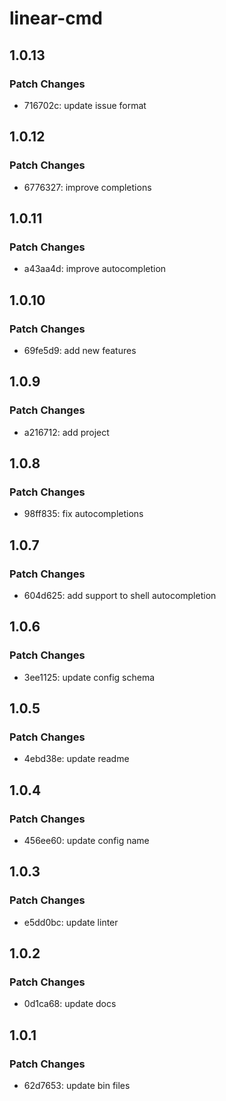# linear-cmd

## 1.0.13

### Patch Changes

- 716702c: update issue format

## 1.0.12

### Patch Changes

- 6776327: improve completions

## 1.0.11

### Patch Changes

- a43aa4d: improve autocompletion

## 1.0.10

### Patch Changes

- 69fe5d9: add new features

## 1.0.9

### Patch Changes

- a216712: add project

## 1.0.8

### Patch Changes

- 98ff835: fix autocompletions

## 1.0.7

### Patch Changes

- 604d625: add support to shell autocompletion

## 1.0.6

### Patch Changes

- 3ee1125: update config schema

## 1.0.5

### Patch Changes

- 4ebd38e: update readme

## 1.0.4

### Patch Changes

- 456ee60: update config name

## 1.0.3

### Patch Changes

- e5dd0bc: update linter

## 1.0.2

### Patch Changes

- 0d1ca68: update docs

## 1.0.1

### Patch Changes

- 62d7653: update bin files
